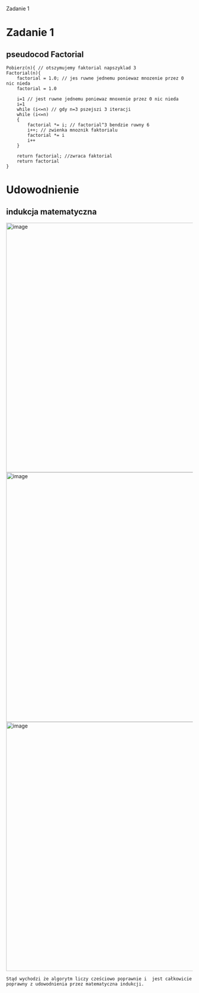 Zadanie 1
# Zadanie 1
## pseudocod Factorial

```
Pobierz(n){ // otszymujemy faktorial napszyklad 3
Factorial(n){
    factorial = 1.0; // jes ruwne jednemu poniewaz mnozenie przez 0 nic nieda
    factorial = 1.0 
    
    i=1 // jest ruwne jednemu poniewaz mnoxenie przez 0 nic nieda
    i=1 
    while (i<=n) // gdy n=3 pszejszi 3 iteracji
    while (i<=n) 
    {
        factorial *= i; // factorial^3 bendzie ruwny 6
        i++; // zwienka mnoznik faktorialu
        factorial *= i 
        i++ 
    }
    
    return factorial; //zwraca faktorial
    return factorial 
}
```

# Udowodnienie

## indukcja matematyczna 

<img width="674" alt="image" src="https://user-images.githubusercontent.com/115026306/197411917-2c1d24eb-e4ea-4476-ac86-d62b28a6cc53.png">

<img width="674" alt="image" src="https://user-images.githubusercontent.com/115026306/197411930-d585e9d9-1223-400c-a267-676f0af42c6f.png">

<img width="673" alt="image" src="https://user-images.githubusercontent.com/115026306/197411969-bbf9cb36-ffad-4e10-936b-3f768d5704ee.png">

```
Stąd wychodzi że algorytm liczy cześciowo poprawnie i  jest całkowicie poprawny z udowodnienia przez matematyczna indukcji.
```


